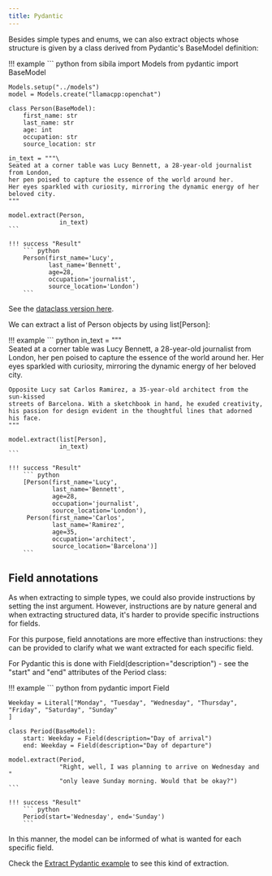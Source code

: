 ```yaml
---
title: Pydantic
---
```


Besides simple types and enums, we can also extract objects whose structure is given by a class derived from Pydantic's BaseModel definition:

!!! example
    ``` python
    from sibila import Models
    from pydantic import BaseModel

    Models.setup("../models")
    model = Models.create("llamacpp:openchat")

    class Person(BaseModel):
        first_name: str
        last_name: str
        age: int
        occupation: str
        source_location: str

    in_text = """\
    Seated at a corner table was Lucy Bennett, a 28-year-old journalist from London, 
    her pen poised to capture the essence of the world around her. 
    Her eyes sparkled with curiosity, mirroring the dynamic energy of her beloved city.
    """

    model.extract(Person,
                  in_text)
    ```

    !!! success "Result"
        ``` python
        Person(first_name='Lucy', 
               last_name='Bennett',
               age=28, 
               occupation='journalist',
               source_location='London')
        ```


See the [dataclass version here](dataclass.md).



We can extract a list of Person objects by using list[Person]:


!!! example
    ``` python
    in_text = """\
    Seated at a corner table was Lucy Bennett, a 28-year-old journalist from London, 
    her pen poised to capture the essence of the world around her. 
    Her eyes sparkled with curiosity, mirroring the dynamic energy of her beloved city.

    Opposite Lucy sat Carlos Ramirez, a 35-year-old architect from the sun-kissed 
    streets of Barcelona. With a sketchbook in hand, he exuded creativity, 
    his passion for design evident in the thoughtful lines that adorned his face.
    """

    model.extract(list[Person],
                  in_text)
    ```

    !!! success "Result"
        ``` python
        [Person(first_name='Lucy', 
                last_name='Bennett',
                age=28, 
                occupation='journalist',
                source_location='London'),
         Person(first_name='Carlos', 
                last_name='Ramirez',
                age=35,
                occupation='architect',
                source_location='Barcelona')]
        ```


## Field annotations

As when extracting to simple types, we could also provide instructions by setting the inst argument. However, instructions are by nature general and when extracting structured data, it's harder to provide specific instructions for fields.

For this purpose, field annotations are more effective than instructions: they can be provided to clarify what we want extracted for each specific field.

For Pydantic this is done with Field(description="description") - see the "start" and "end" attributes of the Period class:


!!! example
    ``` python
    from pydantic import Field

    Weekday = Literal["Monday", "Tuesday", "Wednesday", "Thursday", "Friday", "Saturday", "Sunday"
    ]

    class Period(BaseModel):
        start: Weekday = Field(description="Day of arrival")
        end: Weekday = Field(description="Day of departure")

    model.extract(Period,
                  "Right, well, I was planning to arrive on Wednesday and "
                  "only leave Sunday morning. Would that be okay?")
    ```

    !!! success "Result"
        ``` python
        Period(start='Wednesday', end='Sunday')
        ```


In this manner, the model can be informed of what is wanted for each specific field.


Check the [Extract Pydantic example](../examples/extract.md) to see this kind of extraction.
